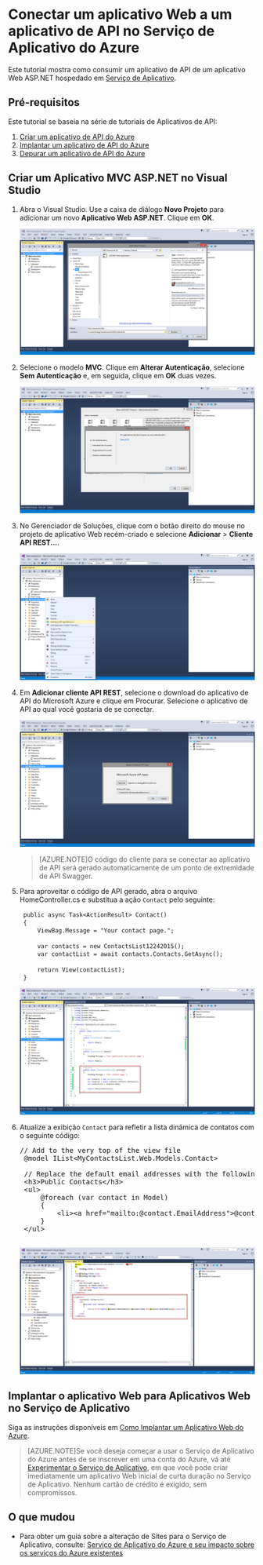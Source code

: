 <properties 
	pageTitle="Conectar um aplicativo Web a um aplicativo de API no Serviço de Aplicativo do Azure" 
	description="Este tutorial mostra como consumir um aplicativo de API de um aplicativo Web ASP.NET hospedado no Serviço de Aplicativo do Azure." 
	services="app-service\web" 
	documentationCenter=".net" 
	authors="syntaxc4" 
	manager="yochayk" 
	editor="jimbe"/>

<tags
	ms.service="app-service-web"
	ms.devlang="dotnet"
	ms.topic="get-started-article"
	ms.tgt_pltfrm="na"
	ms.workload="na" 
	ms.date="12/24/2015"
	ms.author="cfowler"/>

# Conectar um aplicativo Web a um aplicativo de API no Serviço de Aplicativo do Azure

Este tutorial mostra como consumir um aplicativo de API de um aplicativo Web ASP.NET hospedado em [Serviço de Aplicativo](https://azure.microsoft.com/services/app-service/).

## Pré-requisitos

Este tutorial se baseia na série de tutoriais de Aplicativos de API:

1. [Criar um aplicativo de API do Azure](../app-service-dotnet-create-api-app)
3. [Implantar um aplicativo de API do Azure](../app-service-dotnet-deploy-api-app)
4. [Depurar um aplicativo de API do Azure](../app-service-dotnet-remotely-debug-api-app)


## Criar um Aplicativo MVC ASP.NET no Visual Studio

1. Abra o Visual Studio. Use a caixa de diálogo **Novo Projeto** para adicionar um novo **Aplicativo Web ASP.NET**. Clique em **OK**.

	![Arquivo > Novo > Web > Aplicativo Web ASP.NET](./media/app-service-web-connect-web-app-to-saas-api/1-Create-New-MVC-App-For-Consumption.png)

1. Selecione o modelo **MVC**. Clique em **Alterar Autenticação**, selecione **Sem Autenticação** e, em seguida, clique em **OK** duas vezes.

	![Novo aplicativo ASP.NET](./media/app-service-web-connect-web-app-to-saas-api/2-Change-Auth-To-No-Auth.png)

1. No Gerenciador de Soluções, clique com o botão direito do mouse no projeto de aplicativo Web recém-criado e selecione **Adicionar** > **Cliente API REST...**.

	![Adicione referência de aplicativo de API do Azure...](./media/app-service-web-connect-web-app-to-saas-api/3-Add-Azure-API-App-SDK.png)

1. Em **Adicionar cliente API REST**, selecione o download do aplicativo de API do Microsoft Azure e clique em Procurar. Selecione o aplicativo de API ao qual você gostaria de se conectar.

	![Selecione o aplicativo de API existente](./media/app-service-web-connect-web-app-to-saas-api/4-Add-Azure-API-App-SDK-Dialog.png)

	>[AZURE.NOTE]O código do cliente para se conectar ao aplicativo de API será gerado automaticamente de um ponto de extremidade de API Swagger.

1. Para aproveitar o código de API gerado, abra o arquivo HomeController.cs e substitua a ação `Contact` pelo seguinte:

	    public async Task<ActionResult> Contact()
        {
            ViewBag.Message = "Your contact page.";

            var contacts = new ContactsList12242015();
            var contactList = await contacts.Contacts.GetAsync();
            
            return View(contactList);
        }

	![Atualizações de código HomeController.cs](./media/app-service-web-connect-web-app-to-saas-api/5-Write-Code-Which-Leverages-Swagger-Generated-Code.png)

1. Atualize a exibição `Contact` para refletir a lista dinâmica de contatos com o seguinte código:
	<pre>// Add to the very top of the view file
	@model IList&lt;MyContactsList.Web.Models.Contact&gt;
	
	// Replace the default email addresses with the following
    &lt;h3&gt;Public Contacts&lt;/h3&gt;
    &lt;ul&gt;
        @foreach (var contact in Model)
        {
            &lt;li&gt;&lt;a href=&quot;mailto:@contact.EmailAddress&quot;&gt;@contact.Name &amp;lt;@contact.EmailAddress&amp;gt;&lt;/a&gt;&lt;/li&gt;
        }
    &lt;/ul&gt; 
	</pre>
	![Atualizações de código Contact.cshtml](./media/app-service-web-connect-web-app-to-saas-api/6-Update-View-To-Reflect-Changes.png)

## Implantar o aplicativo Web para Aplicativos Web no Serviço de Aplicativo

Siga as instruções disponíveis em [Como Implantar um Aplicativo Web do Azure](web-sites-deploy.md).

>[AZURE.NOTE]Se você deseja começar a usar o Serviço de Aplicativo do Azure antes de se inscrever em uma conta do Azure, vá até [Experimentar o Serviço de Aplicativo](http://go.microsoft.com/fwlink/?LinkId=523751), em que você pode criar imediatamente um aplicativo Web inicial de curta duração no Serviço de Aplicativo. Nenhum cartão de crédito é exigido, sem compromissos.

## O que mudou
* Para obter um guia sobre a alteração de Sites para o Serviço de Aplicativo, consulte: [Serviço de Aplicativo do Azure e seu impacto sobre os serviços do Azure existentes](http://go.microsoft.com/fwlink/?LinkId=529714)
 

<!---HONumber=AcomDC_0107_2016-->